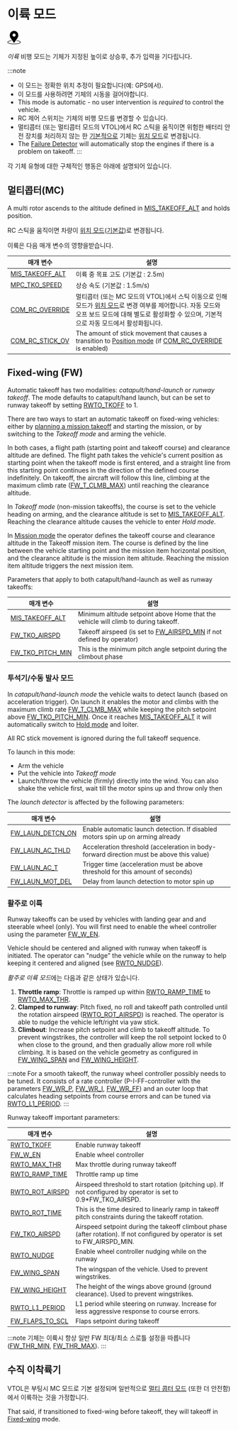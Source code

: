 # 이륙 모드

[<img src="../../assets/site/position_fixed.svg" title="위치 고정 요구(예, GPS)" width="30px" />](../getting_started/flight_modes.md#key_position_fixed)

*이륙* 비행 모드는 기체가 지정된 높이로 상승후, 추가 입력을 기다립니다.

:::note
* 이 모드는 정확한 위치 추정이 필요합니다(예: GPS에서).
* 이 모드를 사용하려면 기체의 시동을 걸어야합니다.
* This mode is automatic - no user intervention is *required* to control the vehicle.
* RC 제어 스위치는 기체의 비행 모드를 변경할 수 있습니다.
* 멀티콥터 (또는 멀티콥터 모드의 VTOL)에서 RC 스틱을 움직이면 위험한 배터리 안전 장치를 처리하지 않는 한 [기본적으로](#COM_RC_OVERRIDE) 기체는 [위치 모드](../flight_modes/position_mc.md)로 변경됩니다.
* The [Failure Detector](../config/safety.md#failure-detector) will automatically stop the engines if there is a problem on takeoff. :::

각 기체 유형에 대한 구체적인 행동은 아래에 설명되어 있습니다.

## 멀티콥터(MC)

A multi rotor ascends to the altitude defined in [MIS_TAKEOFF_ALT](../advanced_config/parameter_reference.md#MIS_TAKEOFF_ALT) and holds position.

RC 스틱을 움직이면 차량이 [위치 모드](../flight_modes/position_mc.md)([기본값](#COM_RC_OVERRIDE))로 변경됩니다.

이륙은 다음 매개 변수의 영향을받습니다.

| 매개 변수                                                                                                            | 설명                                                                                                                                                             |
| ---------------------------------------------------------------------------------------------------------------- | -------------------------------------------------------------------------------------------------------------------------------------------------------------- |
| <span id="MIS_TAKEOFF_ALT"></span>[MIS_TAKEOFF_ALT](../advanced_config/parameter_reference.md#MIS_TAKEOFF_ALT) | 이륙 중 목표 고도 (기본값 : 2.5m)                                                                                                                                        |
| <span id="MPC_TKO_SPEED"></span>[MPC_TKO_SPEED](../advanced_config/parameter_reference.md#MPC_TKO_SPEED)       | 상승 속도 (기본값 : 1.5m/s)                                                                                                                                           |
| <span id="COM_RC_OVERRIDE"></span>[COM_RC_OVERRIDE](../advanced_config/parameter_reference.md#COM_RC_OVERRIDE) | 멀티콥터 (또는 MC 모드의 VTOL)에서 스틱 이동으로 인해 모드가 [위치 모드](../flight_modes/position_mc.md)로 변경 여부를 제어합니다. 자동 모드와 오프 보드 모드에 대해 별도로 활성화할 수 있으며, 기본적으로 자동 모드에서 활성화됩니다.        |
| <span id="COM_RC_STICK_OV"></span>[COM_RC_STICK_OV](../advanced_config/parameter_reference.md#COM_RC_STICK_OV) | The amount of stick movement that causes a transition to [Position mode](../flight_modes/position_mc.md) (if [COM_RC_OVERRIDE](#COM_RC_OVERRIDE) is enabled) |

<a id="fixed_wing"></a>

## Fixed-wing (FW)

Automatic takeoff has two modalities: *catapult/hand-launch* or *runway takeoff*. The mode defaults to catapult/hand launch, but can be set to runway takeoff by setting [RWTO_TKOFF](#RWTO_TKOFF) to 1.

There are two ways to start an automatic takeoff on fixed-wing vehicles: either by [planning a mission takeoff](../flight_modes/mission.md#fw-mission-takeoff) and starting the mission, or by switching to the _Takeoff mode_ and arming the vehicle.

In both cases, a flight path (starting point and takeoff course) and clearance altitude are defined. The flight path takes the vehicle's current position as starting point when the takeoff mode is first entered, and a straight line from this starting point continues in the direction of the defined course indefinitely. On takeoff, the aircraft will follow this line, climbing at the maximum climb rate ([FW_T_CLMB_MAX](../advanced_config/parameter_reference.md#FW_T_CLMB_MAX)) until reaching the clearance altitude.

In _Takeoff mode_ (non-mission takeoffs), the course is set to the vehicle heading on arming, and the clearance altitude is set to [MIS_TAKEOFF_ALT](#MIS_TAKEOFF_ALT). Reaching the clearance altitude causes the vehicle to enter _Hold mode_.

In [Mission mode](../flight_modes/mission.md) the operator defines the takeoff course and clearance altitude in the Takeoff mission item. The course is defined by the line between the vehicle starting point and the mission item horizontal position, and the clearance altitude is the mission item altitude. Reaching the mission item altitude triggers the next mission item.


Parameters that apply to both catapult/hand-launch as well as runway takeoffs:

| 매개 변수                                                                                                               | 설명                                                                                                                                 |
| ------------------------------------------------------------------------------------------------------------------- | ---------------------------------------------------------------------------------------------------------------------------------- |
| <span id="MIS_TAKEOFF_ALT"></span>[MIS_TAKEOFF_ALT](../advanced_config/parameter_reference.md#MIS_TAKEOFF_ALT)    | Minimum altitude setpoint above Home that the vehicle will climb to during takeoff.                                                |
| <span id="FW_TKO_AIRSPD"></span>[FW_TKO_AIRSPD](../advanced_config/parameter_reference.md#FW_TKO_AIRSPD)          | Takeoff airspeed (is set to [FW_AIRSPD_MIN](../advanced_config/parameter_reference.md#FW_AIRSPD_MIN) if not defined by operator) |
| <span id="FW_TKO_PITCH_MIN"></span>[FW_TKO_PITCH_MIN](../advanced_config/parameter_reference.md#FW_TKO_PITCH_MIN) | This is the minimum pitch angle setpoint during the climbout phase                                                                 |


<span id="hand_launch"></span>
### 투석기/수동 발사 모드

In *catapult/hand-launch mode* the vehicle waits to detect launch (based on acceleration trigger). On launch it enables the motor and climbs with the maximum climb rate [FW_T_CLMB_MAX](#FW_T_CLMB_MAX) while keeping the pitch setpoint above [FW_TKO_PITCH_MIN](#FW_TKO_PITCH_MIN). Once it reaches [MIS_TAKEOFF_ALT](#MIS_TAKEOFF_ALT) it will automatically switch to [Hold mode](../flight_modes/hold.md) and loiter.

All RC stick movement is ignored during the full takeoff sequence.

To launch in this mode:

- Arm the vehicle
- Put the vehicle into *Takeoff mode*
- Launch/throw the vehicle (firmly) directly into the wind. You can also shake the vehicle first, wait till the motor spins up and throw only then

The _launch detector_ is affected by the following parameters:

| 매개 변수                                                                                                     | 설명                                                                                       |
| --------------------------------------------------------------------------------------------------------- | ---------------------------------------------------------------------------------------- |
| <a id="FW_LAUN_DETCN_ON"></a>[FW_LAUN_DETCN_ON](../advanced_config/parameter_reference.md#FW_LAUN_DETCN_ON) | Enable automatic launch detection. If disabled motors spin up on arming already          |
| <a id="FW_LAUN_AC_THLD"></a>[FW_LAUN_AC_THLD](../advanced_config/parameter_reference.md#FW_LAUN_AC_THLD)   | Acceleration threshold (acceleration in body-forward direction must be above this value) |
| <a id="FW_LAUN_AC_T"></a>[FW_LAUN_AC_T](../advanced_config/parameter_reference.md#FW_LAUN_AC_T)         | Trigger time (acceleration must be above threshold for this amount of seconds)           |
| <a id="FW_LAUN_MOT_DEL"></a>[FW_LAUN_MOT_DEL](../advanced_config/parameter_reference.md#FW_LAUN_MOT_DEL)   | Delay from launch detection to motor spin up                                             |



<span id="runway_launch"></span>
### 활주로 이륙

Runway takeoffs can be used by vehicles with landing gear and and steerable wheel (only). You will first need to enable the wheel controller using the parameter [FW_W_EN](#FW_W_EN).


Vehicle should be centered and aligned with runway when takeoff is initiated. The operator can "nudge" the vehicle while on the runway to help keeping it centered and aligned (see [RWTO_NUDGE](../advanced_config/parameter_reference.md#RWTO_NUDGE)).


*활주로 이륙 모드*에는 다음과 같은 상태가 있습니다.
1. **Throttle ramp**: Throttle is ramped up within [RWTO_RAMP_TIME](../advanced_config/parameter_reference.md#RWTO_RAMP_TIME) to [RWTO_MAX_THR](../advanced_config/parameter_reference.md#RWTO_MAX_THR).
2. **Clamped to runway**: Pitch fixed, no roll and takeoff path controlled until the rotation airspeed ([RWTO_ROT_AIRSPD](../advanced_config/parameter_reference.md#RWTO_ROT_AIRSPD)) is reached. The operator is able to nudge the vehicle left/right via yaw stick.
3. **Climbout**: Increase pitch setpoint and climb to takeoff altitude. To prevent wingstrikes, the controller will keep the roll setpoint locked to 0 when close to the ground, and then gradually allow more roll while climbing. It is based on the vehicle geometry as configured in [FW_WING_SPAN](#FW_WING_SPAN) and [FW_WING_HEIGHT](#FW_WING_HEIGHT).

:::note
For a smooth takeoff, the runway wheel controller possibly needs to be tuned. It consists of a rate controller (P-I-FF-controller with the parameters [FW_WR_P](../advanced_config/parameter_reference.md#FW_WR_P), [FW_WR_I](../advanced_config/parameter_reference.md#FW_WR_I), [FW_WR_FF](../advanced_config/parameter_reference.md#FW_WR_FF)) and an outer loop that calculates heading setpoints from course errors and can be tuned via [RWTO_L1_PERIOD](#RWTO_L1_PERIOD). :::

Runway takeoff important parameters:

| 매개 변수                                                                                                            | 설명                                                                                                                             |
| ---------------------------------------------------------------------------------------------------------------- | ------------------------------------------------------------------------------------------------------------------------------ |
| <span id="RWTO_TKOFF"></span>[RWTO_TKOFF](../advanced_config/parameter_reference.md#RWTO_TKOFF)                  | Enable runway takeoff                                                                                                          |
| <span id="FW_W_EN"></span>[FW_W_EN](../advanced_config/parameter_reference.md#FW_W_EN)                         | Enable wheel controller                                                                                                        |
| <span id="RWTO_MAX_THR"></span>[RWTO_MAX_THR](../advanced_config/parameter_reference.md#RWTO_MAX_THR)          | Max throttle during runway takeoff                                                                                             |
| <span id="RWTO_RAMP_TIME"></span>[RWTO_RAMP_TIME](../advanced_config/parameter_reference.md#RWTO_RAMP_TIME)    | Throttle ramp up time                                                                                                          |
| <span id="RWTO_ROT_AIRSPD"></span>[RWTO_ROT_AIRSPD](../advanced_config/parameter_reference.md#RWTO_ROT_AIRSPD) | Airspeed threshold to start rotation (pitching up). If not configured by operator is set to 0.9*FW_TKO_AIRSPD.               |
| <span id="RWTO_ROT_TIME"></span>[RWTO_ROT_TIME](../advanced_config/parameter_reference.md#RWTO_ROT_TIME)       | This is the time desired to linearly ramp in takeoff pitch constraints during the takeoff rotation.                            |
| <span id="FW_TKO_AIRSPD"></span>[FW_TKO_AIRSPD](../advanced_config/parameter_reference.md#FW_TKO_AIRSPD)       | Airspeed setpoint during the takeoff climbout phase (after rotation). If not configured by operator is set to FW_AIRSPD_MIN. |
| <span id="RWTO_NUDGE"></span>[RWTO_NUDGE](../advanced_config/parameter_reference.md#RWTO_NUDGE)                  | Enable wheel controller nudging while on the runway                                                                            |
| <span id="FW_WING_SPAN"></span>[FW_WING_SPAN](../advanced_config/parameter_reference.md#FW_WING_SPAN)          | The wingspan of the vehicle. Used to prevent wingstrikes.                                                                      |
| <span id="FW_WING_HEIGHT"></span>[FW_WING_HEIGHT](../advanced_config/parameter_reference.md#FW_WING_HEIGHT)    | The height of the wings above ground (ground clearance). Used to prevent wingstrikes.                                          |
| <span id="RWTO_L1_PERIOD"></span>[RWTO_L1_PERIOD](../advanced_config/parameter_reference.md#RWTO_L1_PERIOD)    | L1 period while steering on runway. Increase for less aggressive response to course errors.                                    |
| <span id="FW_FLAPS_TO_SCL"></span>[FW_FLAPS_TO_SCL](../advanced_config/parameter_reference.md#FW_FLAPS_TO_SCL) | Flaps setpoint during takeoff                                                                                                  |


:::note
기체는 이륙시 항상 일반 FW 최대/최소 스로틀 설정을 따릅니다 ([FW_THR_MIN](../advanced_config/parameter_reference.md#FW_THR_MIN), [FW_THR_MAX](../advanced_config/parameter_reference.md#FW_THR_MAX)). :::

## 수직 이착륙기

VTOL은 부팅시 MC 모드로 기본 설정되며 일반적으로 [멀티 콥터 모드](#multi-copter-mc) (또한 더 안전함)에서 이륙하는 것을 가정합니다.

That said, if transitioned to fixed-wing before takeoff, they will takeoff in [Fixed-wing](#fixed_wing) mode.

<!-- this maps to AUTO_TAKEOFF in dev -->